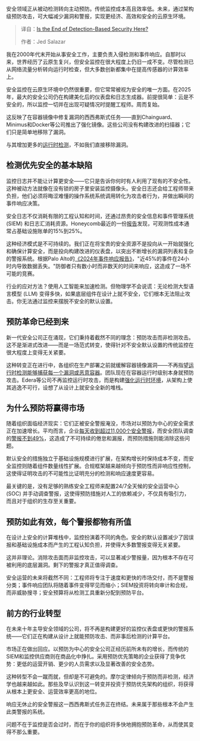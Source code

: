 
<!--
title: 检测式安全，穷途末路？
cover: https://cdn.thenewstack.io/media/2025/10/a0e5a1c7-prevention.jpg
summary: 安全领域正从被动检测转向主动预防。传统监控成本高且效率低。未来，通过架构级预防攻击，可大幅减少漏洞和警报，实现更经济、高效和安全的云原生环境。
-->

安全领域正从被动检测转向主动预防。传统监控成本高且效率低。未来，通过架构级预防攻击，可大幅减少漏洞和警报，实现更经济、高效和安全的云原生环境。

> 译自：[Is the End of Detection-Based Security Here?](https://thenewstack.io/is-the-end-of-detection-based-security-here/)
> 
> 作者：Jed Salazar

我在2000年代末开始从事安全工作，主要负责入侵检测和事件响应。自那时以来，世界经历了云原生复兴，但安全监控在很大程度上仍旧一成不变。尽管检测已从网络流量分析转向运行时检查，但大多数创新都集中在提高传感器的计算效率上。

安全监控在云原生环境中仍然很重要，但它常常被视为安全的唯一方面。在2025年，最大的安全公司仍在构建美化后的仪表盘和日志生成器。前提很简单：云是不安全的，所以监控一切并在出现可疑情况时提醒工程师。周而复始。

这反映了在容器镜像中修复漏洞的西西弗斯式任务——直到Chainguard、Minimus和Docker等公司推出了强化镜像。这些公司没有构建改进的扫描器；它们只是简单地移除了漏洞。

与其增加更多的[运行时检测](https://thenewstack.io/how-runtime-hardening-enforces-ai-cloud-native-security/)，不如我们直接移除漏洞。

## **检测优先安全的基本缺陷**

监控日志并不能让计算更安全——它只是告诉你何时有人利用了现有的不安全性。这种被动方法就像在没有锁的房子里安装监控摄像头。安全日志还会给工程师带来负担，他们必须将晦涩难懂的操作系统系统调用转化为攻击者行为，并做出瞬间的事件响应决策。

安全日志不仅消耗有限的工程认知和时间，还通过昂贵的安全信息和事件管理系统 (SIEM) 和日志汇消耗资源。Honeycomb最近的一份[报告](https://www.honeycomb.io/blog/how-much-should-i-spend-on-observability-pt1)发现，可观测性成本通常占基础设施账单的15%到25%。

这种经济模式是不可持续的。我们正在将宝贵的安全资源不是投向从一开始就强化和确保计算安全，而是投向构建改进的仪表盘，以突出不断增长的漏洞列表和复杂的警报系统。根据Palo Alto的[《2024年事件响应报告》](https://www.paloaltonetworks.com/resources/research/unit-42-incident-response-report-2024)，"近45%的事件在24小时内导致数据丢失。"防御者只有数小时而非数天的时间来响应，这造成了一场不可能的竞赛。

行业的应对方法？使用人工智能来加速检测。但物理学不会说谎：无论检测大型语言模型 (LLM) 变得多快，如果底层组件在设计上就不安全，它们根本无法阻止攻击。你无法通过监控来摆脱不安全的默认设置。

## **预防革命已经到来**

新一代安全公司正在涌现，它们秉持着截然不同的理念：预防攻击而非检测攻击。这不是渐进式改进——而是一场范式转变，使得针对不安全默认设置的传统监控在很大程度上变得无关紧要。

这种转变正在进行中，各组织在生产部署之前就缓解容器镜像漏洞——不再指望[运行时检测能够捕获每一个漏洞或恶意容器](https://thenewstack.io/hardened-containers-arent-enough-the-runtime-security-gap/)。团队现在在容器运行时级别本身就预防攻击。Edera等公司不再监控运行时攻击，而是构建[强化运行时环境](https://thenewstack.io/how-runtime-hardening-enforces-ai-cloud-native-security/)，从架构上使其逃逸不可行，设想了从设计上就安全全新的堆栈。

## **为什么预防将赢得市场**

随着组织面临经济现实：它们正被安全警报淹没，市场对以预防为中心的安全需求正在加速增长。平均而言，企业[每天收到超过11,000个安全警报](https://www.paloaltonetworks.com/blog/2020/09/secops-analyst-burnout/)，而安全团队调查的[警报不到49%](https://www.dropzone.ai/blog/ai-powered-alert-investigations-in-cybersecurity#:~:text=The%20SOC%20Crisis:%20Drowning%20in,undetected%20due%20to%20overwhelming%20noise)，这造成了不可持续的倦怠和漏报，而预防措施则能消除这些问题。

默认安全的措施独立于基础设施规模进行扩展，在架构增长时保持成本不变，而安全监控则随着组件数量线性扩展。合规框架越来越倾向于预防性而非响应性控制，这使得证明攻击的不可能性比证明充分的检测和响应速度更容易。

最关键的是，没有足够的熟练安全工程师来配置24/7全天候的安全运营中心 (SOC) 并手动调查警报，这使得预防措施对人工的依赖减少，不仅具有吸引力，而且对于组织的生存至关重要。

## **预防如此有效，每个警报都物有所值**

在设计上安全的计算堆栈中，监控扮演着不同的角色。安全的默认设置减少了因误报和基础设施成本而产生的工程认知负担，并使得大多数警报变得无关紧要。

这并非理论。消除攻击面而非监控攻击，可以显著减少警报量，因为根本不存在可被利用的底层漏洞。剩下的警报才真正值得调查。

安全运营的未来将截然不同：工程师将专注于速度和更快的市场交付，而不是警报分类；事件响应团队将随着事件变得罕见而缩小；SIEM投资将转向审计和合规，而非威胁搜寻；安全预算将从检测工具重新分配到预防平台。

## **前方的行业转型**

在未来十年主导安全领域的公司，将不再是构建更好的监控仪表盘或更快的警报系统——它们正在构建从设计上就能预防攻击、而非事后检测的计算平台。

市场正在做出回应。以预防为中心的安全公司正经历前所未有的增长，而传统的SIEM和监控供应商则在商品化中挣扎。采用预防优先策略的企业获得了竞争优势：更低的运营开销、更少的人员需求以及显著改善的安全态势。

这种转型不会一蹴而就，但却是不可避免的。摩尔定律倾向于预防而非检测，经济学也越来越如此。那些及早认识到这一转变并投资于预防优先架构的组织，将获得从根本上更安全、运营效率更高的地位。

响应无休止的安全警报这一西西弗斯式任务正在终结。未来属于那些根本不会产生此类警报的系统。

问题不在于监控是否会过时，而在于你的组织将多快地拥抱预防革命，从而使其变得不那么重要。